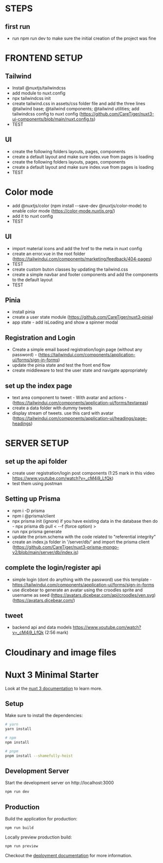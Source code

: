 # STEPS
## first run
- run npm run dev to make sure the initial creation of the project was fine

# FRONTEND SETUP
## Tailwind
- Install @nuxtjs/tailwindcss
- add module to nuxt.config
- npx tailwindcss init
- create tailwind.css in assets/css folder file and add the three lines
@tailwind base;
@tailwind components;
@tailwind utilities;
add tailwindcss config to nuxt config (https://github.com/CareTiger/nuxt3-ui-components/blob/main/nuxt.config.ts)
- TEST 

## UI
- create the following folders layouts, pages, components
- create a default layout and make sure index.vue from pages is loading
- create the following folders layouts, pages, components
- create a default layout and make sure index.vue from pages is loading
- TEST

# Color mode
- add @nuxtjs/color (npm install --save-dev @nuxtjs/color-mode) to enable color mode (https://color-mode.nuxtjs.org/)
- add it to nuxt config
- TEST

## UI
- import material icons and add the href to the meta in nuxt config
- create an error.vue in the root folder (https://tailwindui.com/components/marketing/feedback/404-pages)
- TEST
- create custom buton classes by updating the tailwind.css
- create a simple navbar and footer components and add the components to the default layout
- TEST 

## Pinia 
- install pinia
- create a user state module (https://github.com/CareTiger/nuxt3-pinia)
- app state - add isLoading and show a spinner modal

## Registration and Login
- Create a simple email based registration/login page (without any password) - (https://tailwindui.com/components/application-ui/forms/sign-in-forms)
- update the pinia state and test the front end flow
- create middleware to test the user state and navigate appropriately

## set up the index page
- text area component to tweet - With avatar and actions - (https://tailwindui.com/components/application-ui/forms/textareas)
- create a data folder with dummy tweets
- display stream of tweets. use this card with avatar (https://tailwindui.com/components/application-ui/headings/page-headings)

# SERVER SETUP
## set up the api folder 
- create user registration/login post components (1:25 mark in this video https://www.youtube.com/watch?v=_cM4j9_LfQk)
- test them using postman

## Setting up Prisma
- npm i -D prisma
- npm i @prisma/client
- npx prisma init
(ignore) if you have existing data in the database then do - npx prisma db pull < --f (force option) >
- run npx prisma generate
- update the prism.schema with the code related to "referential integrity"
- create an index.js folder in '/server/db/' and import the prisma client (https://github.com/CareTiger/nuxt3-prisma-mongo-v2/blob/main/server/db/index.js)

## complete the login/register api
- simple login (dont do anything with the password) use this template - https://tailwindui.com/components/application-ui/forms/sign-in-forms
- use dicebear to generate an avatar using the croodles sprite and username as seed (https://avatars.dicebear.com/api/croodles/ven.svg) (https://avatars.dicebear.com/)


## tweet
- backend api and data models https://www.youtube.com/watch?v=_cM4j9_LfQk (2:56 mark)


# Cloudinary and image files


# Nuxt 3 Minimal Starter

Look at the [nuxt 3 documentation](https://v3.nuxtjs.org) to learn more.

## Setup

Make sure to install the dependencies:

```bash
# yarn
yarn install

# npm
npm install

# pnpm
pnpm install --shamefully-hoist
```

## Development Server

Start the development server on http://localhost:3000

```bash
npm run dev
```

## Production

Build the application for production:

```bash
npm run build
```

Locally preview production build:

```bash
npm run preview
```

Checkout the [deployment documentation](https://v3.nuxtjs.org/guide/deploy/presets) for more information.
